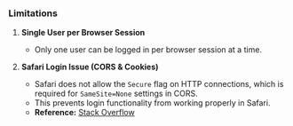 ### **Limitations** 

1. **Single User per Browser Session**  
   - Only one user can be logged in per browser session at a time.

2. **Safari Login Issue (CORS & Cookies)**  
   - Safari does not allow the `Secure` flag on HTTP connections, which is required for `SameSite=None` settings in CORS.  
   - This prevents login functionality from working properly in Safari.  
   - **Reference:** [Stack Overflow](https://stackoverflow.com/questions/58525719/safari-not-sending-cookie-even-after-setting-samesite-none-secure)  

